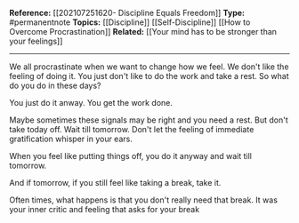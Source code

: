 
**Reference:** [[202107251620-  Discipline Equals Freedom]]
**Type:** #permanentnote 
**Topics:** [[Discipline]] [[Self-Discipline]] [[How to Overcome Procrastination]]
**Related:** [[Your mind has to be stronger than your feelings]]

----

We all procrastinate when we want to change how we feel. We don't like the feeling of doing it. You just don't like to do the work and take a rest. So what do you do in these days?

You just do it anway. You get the work done.

Maybe sometimes these signals may be right and you need a rest. But don't take today off. Wait till tomorrow. Don't let the feeling of immediate gratification whisper in your ears.

When you feel like putting things off, you do it anyway and wait till tomorrow.

And if tomorrow, if you still feel like taking a break, take it.

Often times, what happens is that you don't really need that break. It was your inner critic and feeling that asks for your break